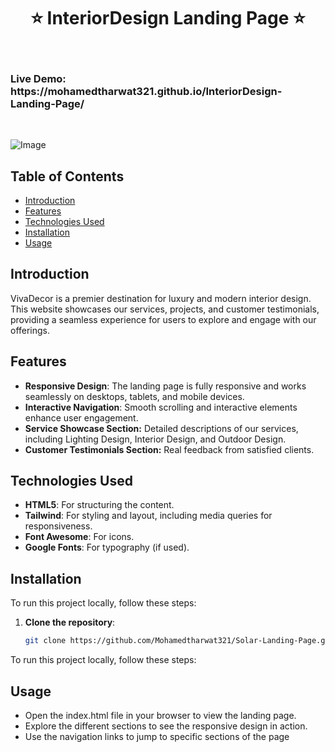 <h1 align="center"> ⭐️ InteriorDesign Landing Page ⭐️ </h1> <br>
 <h3 algin="center"> Live Demo: https://mohamedtharwat321.github.io/InteriorDesign-Landing-Page/ </h3> <br>


![Image](https://github.com/user-attachments/assets/f733bcba-1e19-4440-9676-c847e0258ac0)


## Table of Contents

- [Introduction](#introduction)
- [Features](#features)
- [Technologies Used](#technologies-used)
- [Installation](#installation)
- [Usage](#usage)


## Introduction
VivaDecor is a premier destination for luxury and modern interior design. This website showcases our services, projects, and customer testimonials, providing a seamless experience for users to explore and engage with our offerings. <br>


## Features
- **Responsive Design**: The landing page is fully responsive and works seamlessly on desktops, tablets, and mobile devices.
- **Interactive Navigation**:  Smooth scrolling and interactive elements enhance user engagement.
- **Service Showcase Section:** Detailed descriptions of our services, including Lighting Design, Interior Design, and Outdoor Design.
- **Customer Testimonials Section:** Real feedback from satisfied clients.

## Technologies Used
- **HTML5**: For structuring the content.
- **Tailwind**: For styling and layout, including media queries for responsiveness.
- **Font Awesome**: For icons.
- **Google Fonts**: For typography (if used).

## Installation
To run this project locally, follow these steps:

1. **Clone the repository**:
   ```bash
   git clone https://github.com/Mohamedtharwat321/Solar-Landing-Page.git
To run this project locally, follow these steps:

## Usage
  - Open the index.html file in your browser to view the landing page.
  - Explore the different sections to see the responsive design in action.
  - Use the navigation links to jump to specific sections of the page
